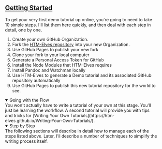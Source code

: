 <section
id="getting-started"
aria-labelledby="getting-started"
data-item="Getting Started"
>
<h2><a href="#getting-started">Getting Started</a></h2>

To get your very first demo tutorial up online, you're going to need to take 10 simple steps. I'll list them here quickly, and then deal with each step in detail, one by one.
  
1. Create your own GitHub Organization.
2. Fork the [HTM-Elves repository](https://github.com/HTM-Elves/HTM-Elves.github.io) into your new Organization.
3. Use GitHub Pages to publish your new fork
4. Clone your fork to your local computer
5. Generate a Personal Access Token for GitHub
6. Install the Node Modules that HTM-Elves requires
7. Install Pandoc and Watchman locally
8. Use HTM-Elves to generate a Demo tutorial and its associated GitHub repository automatically
9.  Use GitHub Pages to publish this new tutorial repository for the world to see.

<details
class="tip"
open
>
<summary>Going with the Flow</summary>
You won't actually have to write a tutorial of your own at this stage. You'll just be learning the workflow. A second tutorial will provide you with tips and tricks for [Writing Your Own Tutorials](https://htm-elves.github.io/Writing-Your-Own-Tutorials/).

</details>

<details
  class="pivot"
   open
>
  <summary>Step by Step</summary>
  The following sections will describe in detail how to manage each of the steps listed above. Later, I'll describe a number of techniques to simplify the writing process itself.

</details>
</section>
